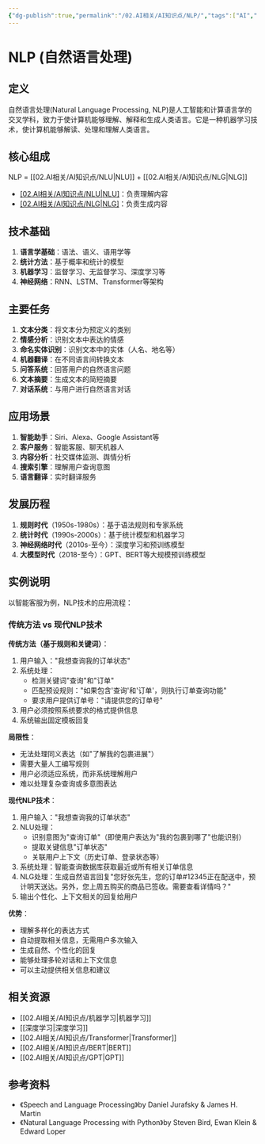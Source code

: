 ```yaml
---
{"dg-publish":true,"permalink":"/02.AI相关/AI知识点/NLP/","tags":["AI","自然语言处理","机器学习"]}
---
```



# NLP (自然语言处理)

## 定义
自然语言处理(Natural Language Processing, NLP)是人工智能和计算语言学的交叉学科，致力于使计算机能够理解、解释和生成人类语言。它是一种机器学习技术，使计算机能够解读、处理和理解人类语言。

## 核心组成
NLP = [[02.AI相关/AI知识点/NLU\|NLU]] + [[02.AI相关/AI知识点/NLG\|NLG]]
- [[02.AI相关/AI知识点/NLU\|NLU]](自然语言理解)：负责理解内容
- [[02.AI相关/AI知识点/NLG\|NLG]](自然语言生成)：负责生成内容

## 技术基础
1. **语言学基础**：语法、语义、语用学等
2. **统计方法**：基于概率和统计的模型
3. **机器学习**：监督学习、无监督学习、深度学习等
4. **神经网络**：RNN、LSTM、Transformer等架构

## 主要任务
1. **文本分类**：将文本分为预定义的类别
2. **情感分析**：识别文本中表达的情感
3. **命名实体识别**：识别文本中的实体（人名、地名等）
4. **机器翻译**：在不同语言间转换文本
5. **问答系统**：回答用户的自然语言问题
6. **文本摘要**：生成文本的简短摘要
7. **对话系统**：与用户进行自然语言对话

## 应用场景
1. **智能助手**：Siri、Alexa、Google Assistant等
2. **客户服务**：智能客服、聊天机器人
3. **内容分析**：社交媒体监测、舆情分析
4. **搜索引擎**：理解用户查询意图
5. **语言翻译**：实时翻译服务

## 发展历程
1. **规则时代**（1950s-1980s）：基于语法规则和专家系统
2. **统计时代**（1990s-2000s）：基于统计模型和机器学习
3. **神经网络时代**（2010s-至今）：深度学习和预训练模型
4. **大模型时代**（2018-至今）：GPT、BERT等大规模预训练模型

## 实例说明
以智能客服为例，NLP技术的应用流程：

### 传统方法 vs 现代NLP技术

**传统方法（基于规则和关键词）**：
1. 用户输入："我想查询我的订单状态"
2. 系统处理：
   - 检测关键词"查询"和"订单"
   - 匹配预设规则："如果包含'查询'和'订单'，则执行订单查询功能"
   - 要求用户提供订单号："请提供您的订单号"
3. 用户必须按照系统要求的格式提供信息
4. 系统输出固定模板回复

**局限性**：
- 无法处理同义表达（如"了解我的包裹进展"）
- 需要大量人工编写规则
- 用户必须适应系统，而非系统理解用户
- 难以处理复杂查询或多意图表达

**现代NLP技术**：
1. 用户输入："我想查询我的订单状态"
2. NLU处理：
   - 识别意图为"查询订单"（即使用户表达为"我的包裹到哪了"也能识别）
   - 提取关键信息"订单状态"
   - 关联用户上下文（历史订单、登录状态等）
3. 系统处理：智能查询数据库获取最近或所有相关订单信息
4. NLG处理：生成自然语言回复"您好张先生，您的订单#12345正在配送中，预计明天送达。另外，您上周五购买的商品已签收。需要查看详情吗？"
5. 输出个性化、上下文相关的回复给用户

**优势**：
- 理解多样化的表达方式
- 自动提取相关信息，无需用户多次输入
- 生成自然、个性化的回复
- 能够处理多轮对话和上下文信息
- 可以主动提供相关信息和建议

## 相关资源
- [[02.AI相关/AI知识点/机器学习\|机器学习]]
- [[深度学习\|深度学习]]
- [[02.AI相关/AI知识点/Transformer\|Transformer]]
- [[02.AI相关/AI知识点/BERT\|BERT]]
- [[02.AI相关/AI知识点/GPT\|GPT]]

## 参考资料
- 《Speech and Language Processing》by Daniel Jurafsky & James H. Martin
- 《Natural Language Processing with Python》by Steven Bird, Ewan Klein & Edward Loper